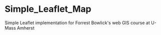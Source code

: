 # Simple_Leaflet_Map
Simple Leaflet implementation for Forrest Bowlick's web GIS course at U-Mass Amherst
